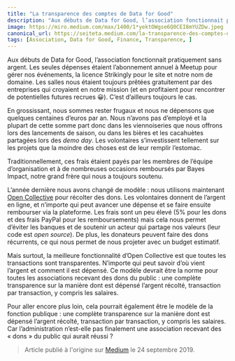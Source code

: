 ```yaml
---
title: "La transparence des comptes de Data for Good"
description: "Aux débuts de Data for Good, l’association fonctionnait pratiquement sans argent. "
image: https://miro.medium.com/max/1400/1*yektOWgse6Q0CEI8mYUZDw.jpeg
canonical_url: https://seiteta.medium.com/la-transparence-des-comptes-de-data-for-good-60a713cae4d9
tags: [Association, Data for Good, Finance, Transparence, ]
---
```


Aux débuts de Data for Good, l’association fonctionnait pratiquement sans argent. Les seules dépenses étaient l’abonnement annuel à Meetup pour gérer nos événements, la licence Strikingly pour le site et notre nom de domaine. Les salles nous étaient toujours prêtées gratuitement par des entreprises qui croyaient en notre mission (et en profitaient pour rencontrer de potentielles futures recrues 😀). C’est d’ailleurs toujours le cas.

En grossissant, nous sommes rester frugaux et nous ne dépensons que quelques centaines d’euros par an. Nous n’avons pas d’employé et la plupart de cette somme part donc dans les viennoiseries que nous offrons lors des lancements de saison, ou dans les bières et les cacahuètes partagées lors des _demo day_. Les volontaires s’investissent tellement sur les projets que la moindre des choses est de leur remplir l’estomac.

Traditionnellement, ces frais étaient payés par les membres de l’équipe d’organisation et à de nombreuses occasions remboursés par Bayes Impact, notre grand frère qui nous a toujours soutenu.

L’année dernière nous avons changé de modèle : nous utilisons maintenant [Open Collective](https://opencollective.com/data_for_good/) pour récolter des dons. Les volontaires donnent de l’argent en ligne, et n’importe qui peut avancer une dépense et se faire ensuite rembourser via la plateforme. Les frais sont un peu élevé (5% pour les dons et des frais PayPal pour les remboursements) mais cela nous permet d’éviter les banques et de soutenir un acteur qui partage nos valeurs (leur code est _open source_). De plus, les donateurs peuvent faire des dons récurrents, ce qui nous permet de nous projeter avec un budget estimatif.

Mais surtout, la meilleure fonctionnalité d’Open Collective est que toutes les transactions sont transparentes. N’importe qui peut savoir d’où vient l’argent et comment il est dépensé. Ce modèle devrait être la norme pour toutes les associations recevant des dons du public : une complète transparence sur la manière dont est dépensé l’argent récolté, transaction par transaction, y compris les salaires.

Pour aller encore plus loin, cela pourrait également être le modèle de la fonction publique : une complète transparence sur la manière dont est dépensé l’argent récolté, transaction par transaction, y compris les salaires. Car l’administration n’est-elle pas finalement une association recevant des « dons » du public qui aurait réussi ?

> Article publié à l'origine sur [Medium](https://seiteta.medium.com/la-transparence-des-comptes-de-data-for-good-60a713cae4d9) le 24 septembre 2019.
